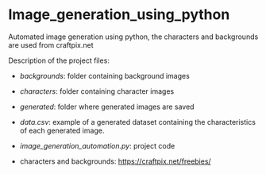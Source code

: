 # Image_generation_using_python

Automated image generation using python, the characters and backgrounds are used from craftpix.net 

Description of the project files:
- *backgrounds*: folder containing background images
- *characters*: folder containing character images
- *generated*: folder where generated images are saved
- *data.csv*: example of a generated dataset containing the characteristics of each generated image.
- *image_generation_automation.py*: project code

- characters and backgrounds: https://craftpix.net/freebies/
